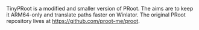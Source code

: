 TinyPRoot is a modified and smaller version of PRoot. The aims are to keep it ARM64-only and translate paths faster on Winlator.
The original PRoot repository lives at https://github.com/proot-me/proot.